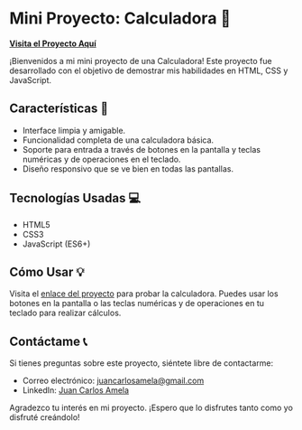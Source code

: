 # Mini Proyecto: Calculadora 🧮 

__[Visita el Proyecto Aquí](https://jcamela.github.io/Mini_proyecto-calculadora.github.io/)__

¡Bienvenidos a mi mini proyecto de una Calculadora! Este proyecto fue desarrollado con el objetivo de demostrar mis habilidades en HTML, CSS y JavaScript.

## Características 🎉 

- Interface limpia y amigable.
- Funcionalidad completa de una calculadora básica.
- Soporte para entrada a través de botones en la pantalla y teclas numéricas y de operaciones en el teclado.
- Diseño responsivo que se ve bien en todas las pantallas.

## Tecnologías Usadas 💻 

- HTML5
- CSS3
- JavaScript (ES6+)

## Cómo Usar 💡 

Visita el [enlace del proyecto](https://jcamela.github.io/Mini_proyecto-calculadora.github.io/) para probar la calculadora. Puedes usar los botones en la pantalla o las teclas numéricas y de operaciones en tu teclado para realizar cálculos.

## Contáctame 📞 

Si tienes preguntas sobre este proyecto, siéntete libre de contactarme:

- Correo electrónico: juancarlosamela@gmail.com
- LinkedIn: [Juan Carlos Amela](https://www.linkedin.com/in/juancarlosamela/)

Agradezco tu interés en mi proyecto. ¡Espero que lo disfrutes tanto como yo disfruté creándolo!
